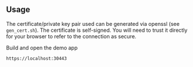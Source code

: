 ## Usage

The certificate/private key pair used can be generated via openssl (see `gen_cert.sh`).
The certificate is self-signed. You will need to trust it directly for your browser to refer to the connection as secure.

Build and open the demo app

```
https://localhost:30443
```
